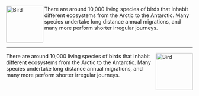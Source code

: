 <p><img src="images/bird.gif" alt="Bird" width="100" 
height="100" align="left" />There are around 
 10,000 living species of birds that inhabit 
 different ecosystems from the Arctic to the 
 Antarctic. Many species undertake long distance 
 annual migrations, and many more perform shorter 
 irregular journeys.</p>
<br/>
<hr />
<p><img src="images/bird.gif" alt="Bird" width="100" 
height="100" align="right" />There are around 
 10,000 living species of birds that inhabit 
 different ecosystems from the Arctic to the 
 Antarctic. Many species undertake long distance 
 annual migrations, and many more perform shorter 
 irregular journeys.</p>
